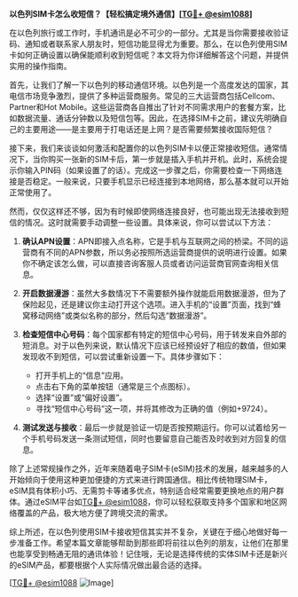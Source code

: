 **以色列SIM卡怎么收短信？【轻松搞定境外通信】[[TG💪+ @esim1088](https://t.me/s/esim1088)]**

在以色列旅行或工作时，手机通讯是必不可少的一部分。尤其是当你需要接收验证码、通知或者联系家人朋友时，短信功能显得尤为重要。那么，在以色列使用SIM卡如何正确设置以确保能顺利收到短信呢？本文将为你详细解答这个问题，并提供实用的操作指南。

首先，让我们了解一下以色列的移动通信环境。以色列是一个高度发达的国家，其电信市场竞争激烈，提供了多种运营商服务。常见的三大运营商包括Cellcom、Partner和Hot Mobile。这些运营商各自推出了针对不同需求用户的套餐方案，比如数据流量、通话分钟数以及短信包等。因此，在选择SIM卡之前，建议先明确自己的主要用途——是主要用于打电话还是上网？是否需要频繁接收国际短信？

接下来，我们来谈谈如何激活和配置你的以色列SIM卡以便正常接收短信。通常情况下，当你购买一张新的SIM卡后，第一步就是插入手机并开机。此时，系统会提示你输入PIN码（如果设置了的话）。完成这一步骤之后，你需要检查一下网络连接是否稳定。一般来说，只要手机显示已经连接到本地网络，那么基本就可以开始正常使用了。

然而，仅仅这样还不够，因为有时候即使网络连接良好，也可能出现无法接收到短信的情况。这时就需要手动调整一些设置。具体来说，你可以尝试以下方法：

1. **确认APN设置**：APN即接入点名称，它是手机与互联网之间的桥梁。不同的运营商有不同的APN参数，所以务必按照所选运营商提供的说明进行设置。如果你不确定该怎么做，可以直接咨询客服人员或者访问运营商官网查询相关信息。

2. **开启数据漫游**：虽然大多数情况下不需要额外操作就能启用数据漫游，但为了保险起见，还是建议你主动打开这个选项。进入手机的“设置”页面，找到“蜂窝移动网络”或类似名称的部分，然后勾选“数据漫游”。

3. **检查短信中心号码**：每个国家都有特定的短信中心号码，用于转发来自外部的短消息。对于以色列来说，默认情况下应该已经预设好了相应的数值，但如果发现收不到短信，可以尝试重新设置一下。具体步骤如下：
   - 打开手机上的“信息”应用。
   - 点击右下角的菜单按钮（通常是三个点图标）。
   - 选择“设置”或“偏好设置”。
   - 寻找“短信中心号码”这一项，并将其修改为正确的值（例如+9724）。

4. **测试发送与接收**：最后一步就是验证一切是否按预期运行。你可以试着给另一个手机号码发送一条测试短信，同时也要留意自己能否及时收到对方回复的信息。

除了上述常规操作之外，近年来随着电子SIM卡(eSIM)技术的发展，越来越多的人开始倾向于使用这种更加便捷的方式来进行跨国通信。相比传统物理SIM卡，eSIM具有体积小巧、无需剪卡等诸多优点，特别适合经常需要更换地点的用户群体。通过eSIM平台如[TG💪+ @esim1088](https://t.me/s/esim1088)，你可以轻松获取支持多个国家和地区网络覆盖的产品，极大地方便了跨境交流的需求。

综上所述，在以色列使用SIM卡接收短信其实并不复杂，关键在于细心地做好每一步准备工作。希望本篇文章能够帮助到那些即将前往以色列的朋友，让他们在那里也能享受到畅通无阻的通讯体验！记住哦，无论是选择传统的实体SIM卡还是新兴的eSIM产品，都要根据个人实际情况做出最合适的选择。

[[TG💪+ @esim1088](https://t.me/s/esim1088) ![Image](https://i.postimg.cc/4NQfJmqS/Snipaste-2025-05-13-00-14-12.png)]
